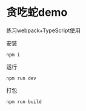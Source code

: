 # 贪吃蛇demo

练习webpack+TypeScript使用

安装
```shell
npm i
```

运行
```shell
npm run dev
```

打包
```shell
npm run build
```
